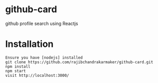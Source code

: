 # github-card
github profile search using Reactjs

# Installation

```
Ensure you have [nodejs] installed
git clone https://github.com/rajibchandrakarmaker/github-card.git
npm install
npm start
visit http://localhost:3000/
```
